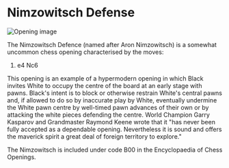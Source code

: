 # Nimzowitsch Defense

![Opening image](https://www.thechesswebsite.com/wp-content/uploads/2013/06/nimzowitsch-defense-featured.jpg)

The Nimzowitsch Defence (named after Aron Nimzowitsch) is a somewhat uncommon chess opening characterised by the moves:



1. e4 Nc6

This opening is an example of a hypermodern opening in which Black invites White to occupy the centre of the board at an early stage with pawns. Black's intent is to block or otherwise restrain White's central pawns and, if allowed to do so by inaccurate play by White, eventually undermine the White pawn centre by well-timed pawn advances of their own or by attacking the white pieces defending the centre. World Champion Garry Kasparov and Grandmaster Raymond Keene wrote that it "has never been fully accepted as a dependable opening. Nevertheless it is sound and offers the maverick spirit a great deal of foreign territory to explore."

The Nimzowitsch is included under code B00 in the Encyclopaedia of Chess Openings.